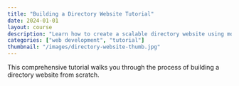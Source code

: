 ```yaml
---
title: "Building a Directory Website Tutorial"
date: 2024-01-01
layout: course
description: "Learn how to create a scalable directory website using modern tools and technologies"
categories: ["web development", "tutorial"]
thumbnail: "/images/directory-website-thumb.jpg"
---
```


This comprehensive tutorial walks you through the process of building a directory website from scratch.
